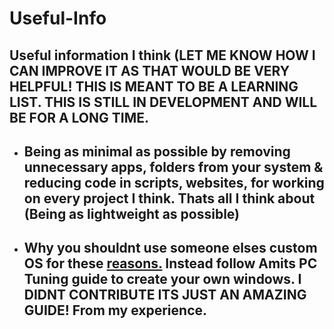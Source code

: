 # Useful-Info
## Useful information I think (LET ME KNOW HOW I CAN IMPROVE IT AS THAT WOULD BE VERY HELPFUL! THIS IS MEANT TO BE A LEARNING LIST. THIS IS STILL IN DEVELOPMENT AND WILL BE FOR A LONG TIME.

- ## Being as minimal as possible by removing unnecessary apps, folders from your system & reducing code in scripts, websites, for working on every project I think. Thats all I think about (Being as lightweight as possible)

- ## Why you shouldnt use someone elses custom OS for these [reasons.](/Dont-use-customos.md) Instead follow Amits PC Tuning guide to create your own windows. I DIDNT CONTRIBUTE ITS JUST AN AMAZING GUIDE! From my experience.
